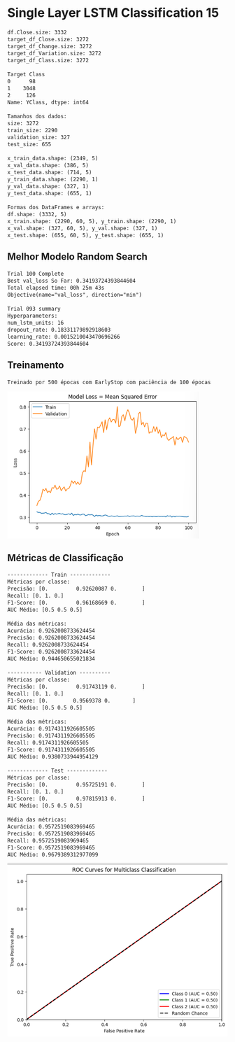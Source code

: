 # Single Layer LSTM Classification 15
    df.Close.size: 3332
    target_df_Close.size: 3272
    target_df_Change.size: 3272
    target_df_Variation.size: 3272
    target_df_Class.size: 3272

    Target Class
    0      98
    1    3048
    2     126
    Name: YClass, dtype: int64

    Tamanhos dos dados:
    size: 3272
    train_size: 2290
    validation_size: 327
    test_size: 655

    x_train_data.shape: (2349, 5)
    x_val_data.shape: (386, 5)
    x_test_data.shape: (714, 5)
    y_train_data.shape: (2290, 1)
    y_val_data.shape: (327, 1)
    y_test_data.shape: (655, 1)

    Formas dos DataFrames e arrays:
    df.shape: (3332, 5)
    x_train.shape: (2290, 60, 5), y_train.shape: (2290, 1)
    x_val.shape: (327, 60, 5), y_val.shape: (327, 1)
    x_test.shape: (655, 60, 5), y_test.shape: (655, 1)

## Melhor Modelo Random Search
    Trial 100 Complete 
    Best val_loss So Far: 0.34193724393844604
    Total elapsed time: 00h 25m 43s
    Objective(name="val_loss", direction="min")

    Trial 093 summary
    Hyperparameters:
    num_lstm_units: 16
    dropout_rate: 0.18331179892918603
    learning_rate: 0.0015210043470696266
    Score: 0.34193724393844604
## Treinamento 
    Treinado por 500 épocas com EarlyStop com paciência de 100 épocas
![Alt text](./img/loss15.png)

## Métricas de Classificação
    
    ------------- Train -------------
    Métricas por classe:
    Precisão: [0.         0.92620087 0.        ]
    Recall: [0. 1. 0.]
    F1-Score: [0.         0.96168669 0.        ]
    AUC Médio: [0.5 0.5 0.5]

    Média das métricas:
    Acurácia: 0.9262008733624454
    Precisão: 0.9262008733624454
    Recall: 0.9262008733624454
    F1-Score: 0.9262008733624454
    AUC Médio: 0.944650655021834

    ----------- Validation ----------
    Métricas por classe:
    Precisão: [0.         0.91743119 0.        ]
    Recall: [0. 1. 0.]
    F1-Score: [0.        0.9569378 0.       ]
    AUC Médio: [0.5 0.5 0.5]

    Média das métricas:
    Acurácia: 0.9174311926605505
    Precisão: 0.9174311926605505
    Recall: 0.9174311926605505
    F1-Score: 0.9174311926605505
    AUC Médio: 0.9380733944954129

    ------------- Test -------------
    Métricas por classe:
    Precisão: [0.         0.95725191 0.        ]
    Recall: [0. 1. 0.]
    F1-Score: [0.         0.97815913 0.        ]
    AUC Médio: [0.5 0.5 0.5]

    Média das métricas:
    Acurácia: 0.9572519083969465
    Precisão: 0.9572519083969465
    Recall: 0.9572519083969465
    F1-Score: 0.9572519083969465
    AUC Médio: 0.9679389312977099
![Alt text](./img/auc15.png)
    